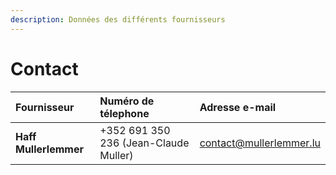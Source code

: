 ```yaml
---
description: Données des différents fournisseurs
---
```


# Contact

| **Fournisseur** | **Numéro de télephone** | **Adresse e-mail** |
| :--- | :--- | :--- |
| **Haff Mullerlemmer** | +352 691 350 236 \(Jean-Claude Muller\) | contact@mullerlemmer.lu |



